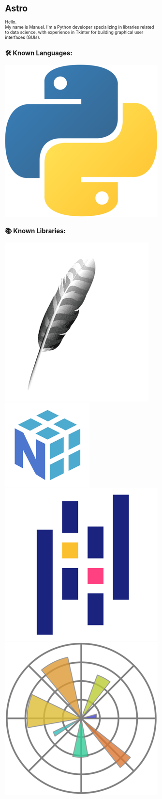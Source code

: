 # Astro

Hello.  
My name is Manuel. I'm a Python developer specializing in libraries related to data science, with experience in Tkinter for building graphical user interfaces (GUIs).

## 🛠️ Known Languages:
![Python](./python.png)

## 📚 Known Libraries:
![Tkinter](./tkinter_image.png)  
![NumPy](./numpy.png)  
![Pandas](./pandas.png)  
![Matplotlib](./matplotlib.png)  




